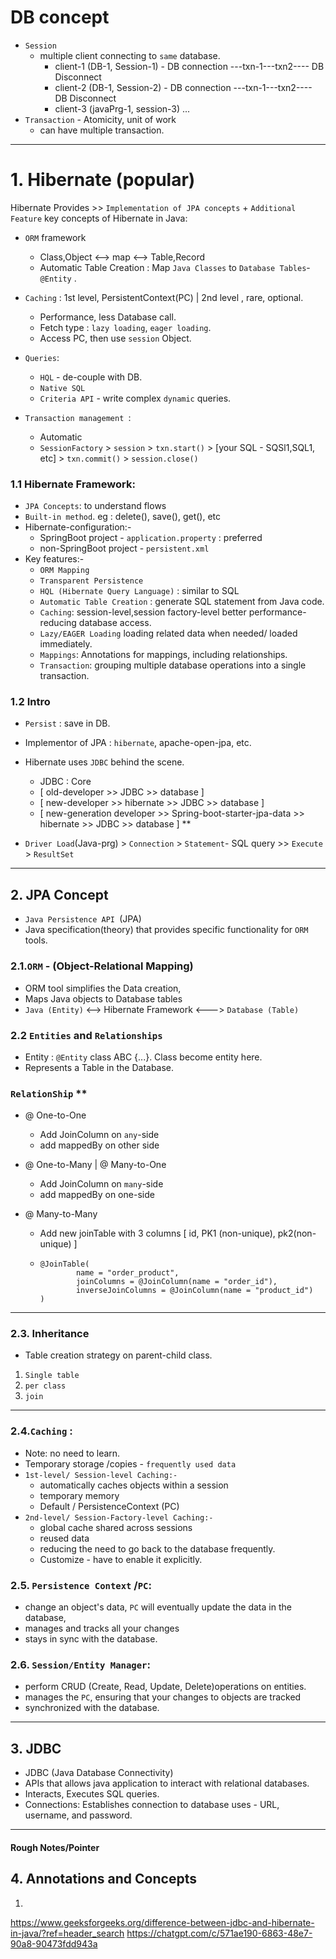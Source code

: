 # DB concept
- `Session` 
  - multiple client connecting to `same` database.
    - client-1 (DB-1, Session-1) - DB connection ---txn-1---txn2---- DB Disconnect
    - client-2 (DB-1, Session-2) - DB connection ---txn-1---txn2---- DB Disconnect
    - client-3 (javaPrg-1, session-3) ...
- `Transaction` - Atomicity, unit of work
  - can have multiple transaction.

---

# 1. Hibernate (popular)
Hibernate Provides >>  `Implementation of JPA concepts` +  `Additional Feature`
key concepts of Hibernate in Java:

- `ORM` framework 
  - Class,Object <--> map <--> Table,Record
  - Automatic Table Creation : Map `Java Classes` to `Database Tables`-`@Entity` .
  
- `Caching` : 1st level, PersistentContext(PC) | 2nd level , rare, optional.
  - Performance, less Database call.
  - Fetch type : `lazy loading`, `eager loading`.
  - Access PC, then use `session` Object.
- `Queries`:
  - `HQL` - de-couple with DB.
  - `Native SQL`
  - `Criteria API` -  write complex `dynamic` queries.
- `Transaction management `:
  - Automatic
  - `SessionFactory` > `session` > `txn.start()` > [your SQL - SQSl1,SQL1, etc] > `txn.commit()` > `session.close()`
  
### 1.1 Hibernate Framework:
- `JPA Concepts`:  to understand flows
- `Built-in method`. eg : delete(), save(), get(), etc
- Hibernate-configuration:-
  - SpringBoot project - `application.property` : preferred
  - non-SpringBoot project - `persistent.xml`
- Key features:-
  - `ORM Mapping`
  - `Transparent Persistence`
  - `HQL (Hibernate Query Language)` : similar to SQL
  - `Automatic Table Creation` : generate SQL statement from Java code.
  - `Caching`:  session-level,session factory-level better performance-reducing database access.
  - `Lazy/EAGER Loading` loading related data when needed/ loaded immediately.
  - `Mappings`: Annotations for mappings, including relationships.
  - `Transaction`: grouping multiple database operations into a single transaction.
  

### 1.2 Intro
- `Persist` : save in DB.
- Implementor of JPA : `hibernate`, apache-open-jpa, etc.
- Hibernate uses `JDBC` behind the scene.
  - JDBC : Core
  - [ old-developer            >>                                               JDBC >> database ]
  - [ new-developer            >>                                  hibernate >> JDBC >> database ]
  - [ new-generation developer >>  Spring-boot-starter-jpa-data >> hibernate >> JDBC >> database ] **
   
- `Driver Load`(Java-prg) > `Connection` > `Statement`- SQL query >> `Execute` > `ResultSet`

---

## 2. JPA Concept
- `Java Persistence API `(JPA) 
- Java specification(theory) that provides specific functionality for `ORM` tools.


### 2.1.`ORM` - (Object-Relational Mapping)
  - ORM tool simplifies the Data creation,
  - Maps Java objects to Database tables
  - `Java (Entity)`  <--> Hibernate Framework <---> `Database (Table)`
 

### 2.2 `Entities` and `Relationships`
  - Entity : `@Entity` class ABC {...}. Class become entity here.
  - Represents a Table in the Database.

###  `RelationShip` **
- @ One-to-One 
  - Add JoinColumn on `any`-side
  - add mappedBy on other side
  
- @ One-to-Many | @ Many-to-One
  - Add JoinColumn on `many`-side
  - add mappedBy on one-side
  
- @ Many-to-Many
  - Add new joinTable with 3 columns [ id, PK1 (non-unique), pk2(non-unique) ]
  - ```
    @JoinTable(
            name = "order_product",
            joinColumns = @JoinColumn(name = "order_id"),
            inverseJoinColumns = @JoinColumn(name = "product_id")
    )
    ```
---  

### 2.3. Inheritance
- Table creation strategy on parent-child class.
1. `Single table`
2. `per class`
3. `join`
---

### 2.4.`Caching` : 
- Note: no need to learn.
- Temporary storage /copies - `frequently used data`
- `1st-level/ Session-level Caching:-`
  - automatically caches objects within a session
  - temporary memory
  - Default / PersistenceContext (PC)
- `2nd-level/ Session-Factory-level Caching:-`
  - global cache shared across sessions
  - reused data
  - reducing the need to go back to the database frequently.
  - Customize - have to enable it explicitly.

### 2.5. `Persistence Context` /`PC`: 
- change an object's data, `PC` will eventually update the data in the database,
- manages and tracks all your changes
-  stays in sync with the database.


### 2.6. `Session/Entity Manager`: 
- perform CRUD (Create, Read, Update, Delete)operations on entities.
- manages the `PC`, ensuring that your changes to objects are tracked 
- synchronized with the database.


---

## 3. JDBC
- JDBC (Java Database Connectivity) 
- APIs that allows java application to interact with relational databases.
- Interacts, Executes SQL queries.
- Connections: Establishes connection to database uses - URL, username, and password.

---
#### Rough Notes/Pointer
## 4. Annotations and Concepts
1. 
https://www.geeksforgeeks.org/difference-between-jdbc-and-hibernate-in-java/?ref=header_search
https://chatgpt.com/c/571ae190-6863-48e7-90a8-90473fdd943a
